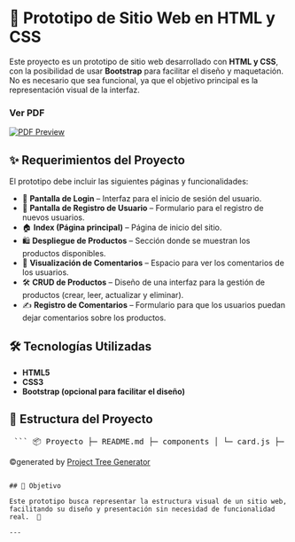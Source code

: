

# 📌 Prototipo de Sitio Web en HTML y CSS  

Este proyecto es un prototipo de sitio web desarrollado con **HTML y CSS**, con la posibilidad de usar **Bootstrap** para facilitar el diseño y maquetación. No es necesario que sea funcional, ya que el objetivo principal es la representación visual de la interfaz.  

### Ver PDF
[![PDF Preview](https://img.shields.io/badge/Ver%20PDF-%23FF5722.svg)](https://github.com/DnaXruz/Proyecto-Prototipo/blob/main/instructivo.pdf)


## ✨ Requerimientos del Proyecto  

El prototipo debe incluir las siguientes páginas y funcionalidades:  

- 🔐 **Pantalla de Login** – Interfaz para el inicio de sesión del usuario.  
- 📝 **Pantalla de Registro de Usuario** – Formulario para el registro de nuevos usuarios.  
- 🏠 **Index (Página principal)** – Página de inicio del sitio.  
- 🛍️ **Despliegue de Productos** – Sección donde se muestran los productos disponibles.  
- 💬 **Visualización de Comentarios** – Espacio para ver los comentarios de los usuarios.  
- 🛠️ **CRUD de Productos** – Diseño de una interfaz para la gestión de productos (crear, leer, actualizar y eliminar).  
- ✍️ **Registro de Comentarios** – Formulario para que los usuarios puedan dejar comentarios sobre los productos.  

## 🛠️ Tecnologías Utilizadas  

- **HTML5**  
- **CSS3**  
- **Bootstrap (opcional para facilitar el diseño)**  

## 📂 Estructura del Proyecto  

<pre> ``` 📦 Proyecto ├─ README.md ├─ components │ └─ card.js ├─ css │ ├─ bootstrap.min.css │ └─ styles.css ├─ img │ ├─ DFE.png │ ├─ computador.jpg │ ├─ futurista.jpg │ ├─ portada-1.jpg │ ├─ portada-2.jpg │ ├─ portada-3.jpg │ ├─ rys.png │ ├─ solutions.jpeg │ ├─ solutions1.jpg │ └─ urbano.png ├─ index.html ├─ instructivo.pdf ├─ js │ └─ patterns.js └─ pages ├─ CRUDProductos.html ├─ login.html └─ registro.html ``` </pre>
©generated by [Project Tree Generator](https://woochanleee.github.io/project-tree-generator)
```  

## 🎯 Objetivo  

Este prototipo busca representar la estructura visual de un sitio web, facilitando su diseño y presentación sin necesidad de funcionalidad real.  🚀

---  
